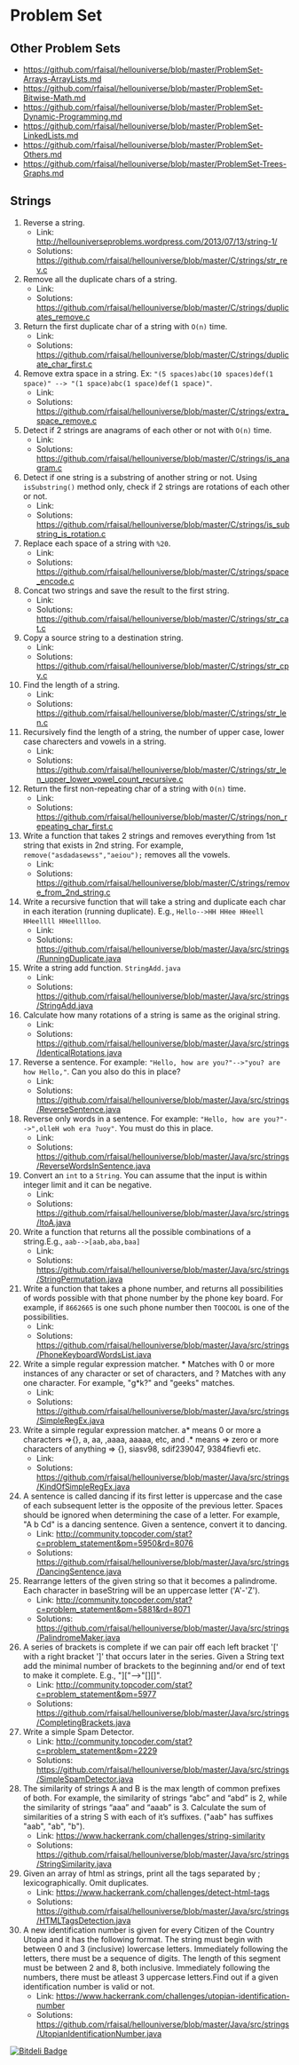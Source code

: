 # Problem Set

## Other Problem Sets
* https://github.com/rfaisal/hellouniverse/blob/master/ProblemSet-Arrays-ArrayLists.md
* https://github.com/rfaisal/hellouniverse/blob/master/ProblemSet-Bitwise-Math.md
* https://github.com/rfaisal/hellouniverse/blob/master/ProblemSet-Dynamic-Programming.md
* https://github.com/rfaisal/hellouniverse/blob/master/ProblemSet-LinkedLists.md
* https://github.com/rfaisal/hellouniverse/blob/master/ProblemSet-Others.md
* https://github.com/rfaisal/hellouniverse/blob/master/ProblemSet-Trees-Graphs.md

## Strings
1. Reverse a string. 
    * Link: http://hellouniverseproblems.wordpress.com/2013/07/13/string-1/
    * Solutions: https://github.com/rfaisal/hellouniverse/blob/master/C/strings/str_rev.c
2. Remove all the duplicate chars of a string.
    * Link: 
    * Solutions: https://github.com/rfaisal/hellouniverse/blob/master/C/strings/duplicates_remove.c
3. Return the first duplicate char of a string with `O(n)` time.
    * Link: 
    * Solutions: https://github.com/rfaisal/hellouniverse/blob/master/C/strings/duplicate_char_first.c
4. Remove extra space in a string. Ex: `"(5 spaces)abc(10 spaces)def(1 space)" --> "(1 space)abc(1 space)def(1 space)"`. 
    * Link: 
    * Solutions: https://github.com/rfaisal/hellouniverse/blob/master/C/strings/extra_space_remove.c
5. Detect if 2 strings are anagrams of each other or not with `O(n)` time. 
    * Link: 
    * Solutions: https://github.com/rfaisal/hellouniverse/blob/master/C/strings/is_anagram.c
6. Detect if one string is a substring of another string or not. Using `isSubstring()` method only, check if 2 strings are rotations of each other or not. 
    * Link: 
    * Solutions: https://github.com/rfaisal/hellouniverse/blob/master/C/strings/is_substring_is_rotation.c
7. Replace each space of a string with `%20`. 
    * Link: 
    * Solutions: https://github.com/rfaisal/hellouniverse/blob/master/C/strings/space_encode.c
8. Concat two strings and save the result to the first string. 
    * Link: 
    * Solutions: https://github.com/rfaisal/hellouniverse/blob/master/C/strings/str_cat.c
9. Copy a source string to a destination string. 
    * Link: 
    * Solutions: https://github.com/rfaisal/hellouniverse/blob/master/C/strings/str_cpy.c
10. Find the length of a string. 
    * Link: 
    * Solutions: https://github.com/rfaisal/hellouniverse/blob/master/C/strings/str_len.c
11. Recursively find the length of a string, the number of upper case, lower case charecters and vowels in a string. 
    * Link: 
    * Solutions: https://github.com/rfaisal/hellouniverse/blob/master/C/strings/str_len_upper_lower_vowel_count_recursive.c
12. Return the first non-repeating char of a string with `O(n)` time. 
    * Link: 
    * Solutions: https://github.com/rfaisal/hellouniverse/blob/master/C/strings/non_repeating_char_first.c
13. Write a function that takes 2 strings and removes everything from 1st string that exists in 2nd string. For example, `remove("asdadasewss","aeiou");` removes all the vowels. 
    * Link: 
    * Solutions: https://github.com/rfaisal/hellouniverse/blob/master/C/strings/remove_from_2nd_string.c
14. Write a recursive function that will take a string and duplicate each char in each iteration (running duplicate). E.g., `Hello-->HH HHee HHeell HHeellll HHeelllloo`. 
    * Link: 
    * Solutions: https://github.com/rfaisal/hellouniverse/blob/master/Java/src/strings/RunningDuplicate.java
15. Write a string add function. `StringAdd.java`
    * Link: 
    * Solutions: https://github.com/rfaisal/hellouniverse/blob/master/Java/src/strings/StringAdd.java
16. Calculate how many rotations of a string is same as the original string. 
    * Link: 
    * Solutions: https://github.com/rfaisal/hellouniverse/blob/master/Java/src/strings/IdenticalRotations.java
17. Reverse a sentence. For example: `"Hello, how are you?"-->"you? are how Hello,"`. Can you also do this in place? 
    * Link: 
    * Solutions: https://github.com/rfaisal/hellouniverse/blob/master/Java/src/strings/ReverseSentence.java
18. Reverse only words in a sentence. For example: `"Hello, how are you?"-->",olleH woh era ?uoy"`. You must do this in place. 
    * Link: 
    * Solutions: https://github.com/rfaisal/hellouniverse/blob/master/Java/src/strings/ReverseWordsInSentence.java
19. Convert an `int` to a `String`. You can assume that the input is within integer limit and it can be negative. 
    * Link: 
    * Solutions: https://github.com/rfaisal/hellouniverse/blob/master/Java/src/strings/ItoA.java
20. Write a function that returns all the possible combinations of a string.E.g., `aab-->[aab,aba,baa]` 
    * Link: 
    * Solutions: https://github.com/rfaisal/hellouniverse/blob/master/Java/src/strings/StringPermutation.java
21. Write a function that takes a phone number, and returns all possibilities of words possible with that phone number by the phone key board. For example, if `8662665` is one such phone number then `TOOCOOL` is one of the possibilities. 
    * Link: 
    * Solutions: https://github.com/rfaisal/hellouniverse/blob/master/Java/src/strings/PhoneKeyboardWordsList.java
22. Write a simple regular expression matcher. * Matches with 0 or more instances of any character or set of characters, and ? Matches with any one character. For example, "g*k?" and "geeks" matches. 
    * Link: 
    * Solutions: https://github.com/rfaisal/hellouniverse/blob/master/Java/src/strings/SimpleRegEx.java
23. Write a simple regular expression matcher. a* means 0 or more a characters =>{}, a, aa, ,aaaa, aaaaa, etc, and .* means => zero or more characters of anything => {}, siasv98, sdif239047, 9384fievfi etc. 
    * Link: 
    * Solutions: https://github.com/rfaisal/hellouniverse/blob/master/Java/src/strings/KindOfSimpleRegEx.java
24. A sentence is called dancing if its first letter is uppercase and the case of each subsequent letter is the opposite of the previous letter. Spaces should be ignored when determining the case of a letter. For example, "A b Cd" is a dancing sentence. Given a sentence, convert it to dancing. 
    * Link: http://community.topcoder.com/stat?c=problem_statement&pm=5950&rd=8076
    * Solutions: https://github.com/rfaisal/hellouniverse/blob/master/Java/src/strings/DancingSentence.java
25. Rearrange letters of the given string so that it becomes a palindrome. Each character in baseString will be an uppercase letter ('A'-'Z'). 
    * Link: http://community.topcoder.com/stat?c=problem_statement&pm=5881&rd=8071
    * Solutions: https://github.com/rfaisal/hellouniverse/blob/master/Java/src/strings/PalindromeMaker.java
26. A series of brackets is complete if we can pair off each left bracket '[' with a right bracket ']' that occurs later in the series. Given a String text add the minimal number of brackets to the beginning and/or end of text to make it complete. E.g., "]["-->"[][]". 
    * Link: http://community.topcoder.com/stat?c=problem_statement&pm=5977
    * Solutions: https://github.com/rfaisal/hellouniverse/blob/master/Java/src/strings/CompletingBrackets.java
27. Write a simple Spam Detector. 
    * Link: http://community.topcoder.com/stat?c=problem_statement&pm=2229
    * Solutions: https://github.com/rfaisal/hellouniverse/blob/master/Java/src/strings/SimpleSpamDetector.java
28. The similarity of strings A and B is the max length of common prefixes of both. For example, the similarity of strings “abc” and “abd” is 2, while the similarity of strings “aaa” and “aaab” is 3. Calculate the sum of similarities of a string S with each of it’s suffixes. ("aab" has suffixes "aab", "ab", "b").  
    * Link: https://www.hackerrank.com/challenges/string-similarity
    * Solutions: https://github.com/rfaisal/hellouniverse/blob/master/Java/src/strings/StringSimilarity.java
29. Given an array of html as strings, print all the tags separated by ; lexicographically. Omit duplicates.
    * Link: https://www.hackerrank.com/challenges/detect-html-tags
    * Solutions: https://github.com/rfaisal/hellouniverse/blob/master/Java/src/strings/HTMLTagsDetection.java
30. A new identification number is given for every Citizen of the Country Utopia and it has the following format. The string must begin with between 0 and 3 (inclusive) lowercase letters. Immediately following the letters, there must be a sequence of digits. The length of this segment must be between 2 and 8, both inclusive. Immediately following the numbers, there must be atleast 3 uppercase letters.Find out if a given identification number is valid or not. 
    * Link: https://www.hackerrank.com/challenges/utopian-identification-number
    * Solutions: https://github.com/rfaisal/hellouniverse/blob/master/Java/src/strings/UtopianIdentificationNumber.java

[![Bitdeli Badge](https://d2weczhvl823v0.cloudfront.net/rfaisal/hellouniverse/trend.png)](https://bitdeli.com/free "Bitdeli Badge")
